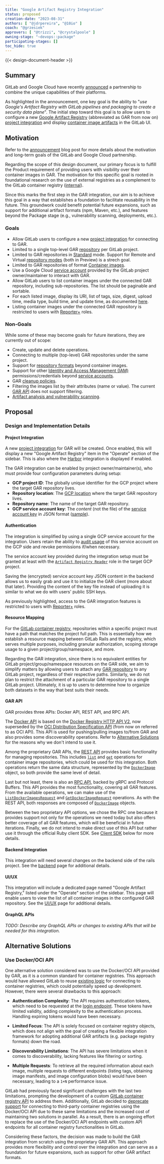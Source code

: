 ```yaml
---
title: "Google Artifact Registry Integration"
status: proposed
creation-date: "2023-08-31"
authors: [ "@jdrpereira", "@10io" ]
coach: "@grzesiek"
approvers: [ "@trizzi", "@crystalpoole" ]
owning-stage: "~devops::package"
participating-stages: []
toc_hide: true
---
```


{{< design-document-header >}}

## Summary

GitLab and Google Cloud have recently [announced](https://about.gitlab.com/blog/2023/08/29/gitlab-google-partnership-s3c/) a partnership to combine the unique capabilities of their platforms.

As highlighted in the announcement, one key goal is the ability to
"_use Google's Artifact Registry with GitLab pipelines and packaging to create a security data plane_".
The initial step toward this goal is to allow users to configure a new
[Google Artifact Registry](https://cloud.google.com/artifact-registry) (abbreviated as GAR from now on)
[project integration](https://docs.gitlab.com/ee/user/project/integrations/index.html) and display
[container image artifacts](https://cloud.google.com/artifact-registry/docs/supported-formats)
in the GitLab UI.

## Motivation

Refer to the [announcement](https://about.gitlab.com/blog/2023/08/29/gitlab-google-partnership-s3c/)
blog post for more details about the motivation and long-term goals of the GitLab and Google Cloud partnership.

Regarding the scope of this design document, our primary focus is to fulfill the
Product requirement of providing users with visibility over their container
images in GAR. The motivation for this specific goal is rooted in foundational
research on the use of external registries as a complement to the GitLab
container registry ([internal](https://gitlab.com/gitlab-org/ux-research/-/issues/2602)).

Since this marks the first step in the GAR integration, our aim is to achieve
this goal in a way that establishes a foundation to facilitate reusability in
the future. This groundwork could benefit potential future expansions, such as
support for additional artifact formats (npm, Maven, etc.), and features beyond
the Package stage (e.g., vulnerability scanning, deployments, etc.).

### Goals

- Allow GitLab users to configure a new [project integration](https://docs.gitlab.com/ee/user/project/integrations/index.html) for connecting to GAR.
- Limited to a single top-level GAR [repository](https://cloud.google.com/artifact-registry/docs/repositories) per GitLab project.
- Limited to GAR repositories in [Standard](https://cloud.google.com/artifact-registry/docs/repositories#mode) mode. Support for Remote and Virtual [repository modes](https://cloud.google.com/artifact-registry/docs/repositories#mode) (both in Preview) is a strech goal.
- Limited to GAR repositories of format [Container images](https://cloud.google.com/artifact-registry/docs/supported-formats#container).
- Use a Google Cloud [service account](https://cloud.google.com/iam/docs/service-account-overview) provided by the GitLab project owner/maintainer to interact with GAR.
- Allow GitLab users to list container images under the connected GAR repository, including sub-repositories. The list should be paginable and sortable.
- For each listed image, display its URI, list of tags, size, digest, upload time, media type, build time, and update time, as documented [here](https://cloud.google.com/artifact-registry/docs/reference/rest/v1/projects.locations.repositories.dockerImages#DockerImage).
- Listing container images under the connected GAR repository is restricted to users with [Reporter+](https://docs.gitlab.com/ee/user/permissions.html#roles) roles.

### Non-Goals

While some of these may become goals for future iterations, they are currently out of scope:

- Create, update and delete operations.
- Connecting to multiple (top-level) GAR repositories under the same project.
- Support for [repository formats](https://cloud.google.com/artifact-registry/docs/supported-formats) beyond container images.
- Support for other [Identity and Access Management (IAM)](https://cloud.google.com/security/products/iam) permissions/credentials beyond [service accounts](https://cloud.google.com/iam/docs/service-account-overview).
- GAR [cleanup policies](https://cloud.google.com/artifact-registry/docs/repositories/cleanup-policy).
- Filtering the images list by their attributes (name or value). The current [GAR API](https://cloud.google.com/artifact-registry/docs/reference/rpc/google.devtools.artifactregistry.v1#listdockerimagesrequest) does not support filtering.
- [Artifact analysis and vulnerability scanning](https://cloud.google.com/artifact-registry/docs/analysis).

## Proposal

### Design and Implementation Details

#### Project Integration

A new [project integration](https://docs.gitlab.com/ee/user/project/integrations/index.html) for GAR will be created. Once enabled, this will display a new "Google Artifact Registry" item in the "Operate" section of the sidebar. This is also where the [Harbor](https://docs.gitlab.com/ee/user/project/integrations/harbor.html) integration is displayed if enabled.

The GAR integration can be enabled by project owner/maintainer(s), who must provide four configuration parameters during setup:

- **GCP project ID**: The globally unique identifier for the GCP project where the target GAR repository lives.
- **Repository location**: The [GCP location](https://cloud.google.com/about/locations) where the target GAR repository lives.
- **Repository name**: The name of the target GAR repository.
- **GCP service account key**: The _content_ (not the file) of the [service account key](https://cloud.google.com/iam/docs/keys-create-delete) in JSON format ([sample](https://cloud.google.com/iam/docs/keys-create-delete#creating)).

#### Authentication

The integration is simplified by using a single GCP service account for the integration. Users retain the ability to [audit usage](https://cloud.google.com/iam/docs/audit-logging/examples-service-accounts#access-with-key) of this service account on the GCP side and revoke permissions if/when necessary.

The service account key provided during the integration setup must be granted at least with the [`Artifact Registry Reader`](https://cloud.google.com/artifact-registry/docs/access-control#permissions) role in the target GCP project.

Saving the (encrypted) service account key JSON content in the backend allows us to easily grab and use it to initialize the GAR client (more about that later). Providing the content of the key file instead of uploading it is similar to what we do with users' public SSH keys.

As previously highlighted, access to the GAR integration features is restricted to users with [Reporter+](https://docs.gitlab.com/ee/user/permissions.html#roles) roles.

#### Resource Mapping

For the [GitLab container registry](https://docs.gitlab.com/ee/user/packages/container_registry/index.html),
repositories within a specific project must have a path that matches the project full path.
This is essentially how we establish a resource mapping between GitLab Rails and
the registry, which serves multiple purposes, including granular authorization,
scoping storage usage to a given project/group/namespace, and more.

Regarding the GAR integration, since there is no equivalent entities for GitLab
project/group/namespace resources on the GAR side, we aim to simplify matters by
allowing users to attach any [GAR repository](https://cloud.google.com/artifact-registry/docs/repositories) to any
GitLab project, regardless of their respective paths. Similarly, we do not plan
to restrict the attachment of a particular GAR repository to a single GitLab
project. Ultimately, it is up to users to determine how to organize both
datasets in the way that best suits their needs.

#### GAR API

GAR provides three APIs: Docker API, REST API, and RPC API.

The [Docker API](https://cloud.google.com/artifact-registry/docs/reference/docker-api)
is based on the [Docker Registry HTTP API V2](https://distribution.github.io/distribution/spec/api/),
now superseded by the [OCI Distribution Specification API](https://github.com/opencontainers/distribution-spec/blob/main/spec.md)
(from now on referred to as OCI API). This API is used for pushing/pulling images to/from
GAR and also provides some discoverability operations. Refer to [Alternative Solutions](#alternative-solutions)
for the reasons why we don't intend to use it.

Among the proprietary GAR APIs, the [REST API](https://cloud.google.com/artifact-registry/docs/reference/rest)
provides basic functionality for managing repositories. This includes
[`list`](https://cloud.google.com/artifact-registry/docs/reference/rest/v1/projects.locations.repositories.dockerImages/list)
and [`get`](https://cloud.google.com/artifact-registry/docs/reference/rest/v1/projects.locations.repositories.dockerImages/get)
operations for container image repositories, which could be used for this integration.
Both operations return the same data structure, represented by the
[`DockerImage`](https://cloud.google.com/artifact-registry/docs/reference/rest/v1/projects.locations.repositories.dockerImages#DockerImage)
object, so both provide the same level of detail.

Last but not least, there is also an [RPC API](https://cloud.google.com/artifact-registry/docs/reference/rpc/google.devtools.artifactregistry.v1),
backed by gRPC and Protocol Buffers. This API provides the most functionality,
covering all GAR features. From the available operations, we can make use of the
[`ListDockerImagesRequest`](https://cloud.google.com/artifact-registry/docs/reference/rpc/google.devtools.artifactregistry.v1#listdockerimagesrequest)
and [`GetDockerImageRequest`](https://cloud.google.com/artifact-registry/docs/reference/rpc/google.devtools.artifactregistry.v1#google.devtools.artifactregistry.v1.GetDockerImageRequest)
operations. As with the REST API, both responses are composed of
[`DockerImage`](https://cloud.google.com/artifact-registry/docs/reference/rpc/google.devtools.artifactregistry.v1#google.devtools.artifactregistry.v1.DockerImage)
objects.

Between the two proprietary API options, we chose the RPC one because it
provides support not only for the operations we need today but also offers
better coverage of all GAR features, which will be beneficial in future
iterations. Finally, we do not intend to make direct use of this API but rather
use it through the official Ruby client SDK. See [Client SDK](backend.md#client-sdk) below for more details.

#### Backend Integration

This integration will need several changes on the backend side of the rails project. See the [backend](backend.md) page for additional details.

#### UI/UX

This integration will include a dedicated page named "Google Artifact Registry,"
listed under the "Operate" section of the sidebar. This page will enable users to
view the list of all container images in the configured GAR repository. See the
[UI/UX](ui_ux.md) page for additional details.

#### GraphQL APIs

_TODO: Describe any GraphQL APIs or changes to existing APIs that will be needed for this integration._

## Alternative Solutions

### Use Docker/OCI API

One alternative solution considered was to use the Docker/OCI API provided by
GAR, as it is a common standard for container registries. This approach would
have allowed GitLab to reuse [existing logic](https://gitlab.com/gitlab-org/gitlab/-/blob/20df77103147c0c8ff1c22a888516eba4bab3c46/lib/container_registry/client.rb)
for connecting to container registries, which could potentially speed up
development. However, there were several drawbacks to this approach:

- **Authentication Complexity**: The API requires authentication tokens, which need to be requested at the [login endpoint](https://distribution.github.io/distribution/spec/auth/token/). These tokens have limited validity, adding complexity to the authentication process. Handling expiring tokens would have been necessary.

- **Limited Focus**: The API is solely focused on container registry objects, which does not align with the goal of creating a flexible integration framework for adopting additional GAR artifacts (e.g. package registry formats) down the road.

- **Discoverability Limitations**: The API has severe limitations when it comes to discoverability, lacking features like filtering or sorting.

- **Multiple Requests**: To retrieve all the required information about each image, multiple requests to different endpoints (listing tags, obtaining image manifests, and image configuration blobs) would have been necessary, leading to a `1+N` performance issue.

GitLab had previously faced significant challenges with the last two limitations,
prompting the development of a custom
[GitLab container registry API](https://gitlab.com/gitlab-org/container-registry/-/blob/master/docs/spec/gitlab/api.md)
to address them. Additionally, GitLab decided to
[deprecate support](https://docs.gitlab.com/ee/update/deprecations.html#use-of-third-party-container-registries-is-deprecated)
for connecting to third-party container registries using the Docker/OCI API due to
these same limitations and the increased cost of maintaining two solutions in
parallel. As a result, there is an ongoing effort to replace the use of the
Docker/OCI API endpoints with custom API endpoints for all container registry functionalities in GitLab.

Considering these factors, the decision was made to build the GAR integration
from scratch using the proprietary GAR API. This approach provides more flexibility
and control over the integration and can serve as a foundation for future expansions,
such as support for other GAR artifact formats.
